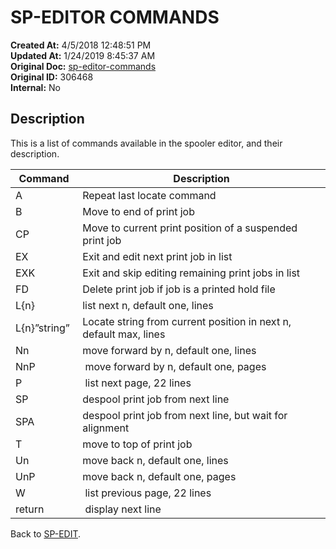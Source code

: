 # SP-EDITOR COMMANDS

**Created At:** 4/5/2018 12:48:51 PM  
**Updated At:** 1/24/2019 8:45:37 AM  
**Original Doc:** [sp-editor-commands](https://docs.jbase.com/44205-spooler/sp-editor-commands)  
**Original ID:** 306468  
**Internal:** No  


## Description

This is a list of commands available in the spooler editor, and their description.


| Command | Description<br> |
| --- | --- |
| A | Repeat last locate command<br> |
| B | Move to end of print job<br> |
| CP | Move to current print position of a suspended print job<br> |
| EX  | Exit and edit next print job in list<br> |
| EXK  | Exit and skip editing remaining print jobs in list<br> |
| FD | Delete print job if job is a printed hold file |
| L{n} | list next n, default one, lines<br> |
| L{n}”string”  | Locate string from current position in next n, default max, lines<br> |
| Nn | move forward by n, default one, lines<br> |
| NnP |  move forward by n, default one, pages<br> |
| P |  list next page, 22 lines<br> |
| SP  | despool print job from next line<br> |
| SPA | despool print job from next line, but wait for alignment<br> |
| T | move to top of print job<br> |
| Un | move back n, default one, lines<br> |
| UnP | move back n, default one, pages<br> |
| W |  list previous page, 22 lines<br> |
| return |  display next line<br> |




Back to [SP-EDIT](./../sp-edit).
